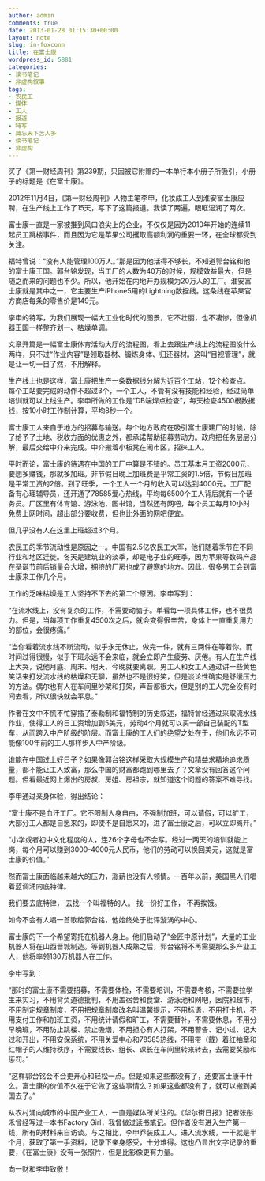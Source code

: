 ```yaml
---
author: admin
comments: true
date: 2013-01-28 01:15:30+00:00
layout: note
slug: in-foxconn
title: 在富士康
wordpress_id: 5881
categories:
- 读书笔记
- 非虚构叙事
tags:
- 农民工
- 媒体
- 工人
- 报道
- 特写
- 莫忘天下苦人多
- 读书笔记
- 非虚构
---
```


买了《第一财经周刊》第239期，只因被它附赠的一本单行本小册子所吸引，小册子的标题是《在富士康》。

2012年11月4日，《第一财经周刊》人物主笔李申，化妆成工人到淮安富士康应聘，在生产线上工作了15天，写下了这篇报道。我读了两遍，眼眶湿润了两次。

富士康一直是一家被推到风口浪尖上的企业，不仅仅是因为2010年开始的连续11起员工跳楼事件，而且因为它是苹果公司攫取高额利润的重要一环，在全球都受到关注。

福特曾说：“没有人能管理100万人。”那是因为他活得不够长，不知道郭台铭和他的富士康王国。郭台铭发现，当工厂的人数为40万的时候，规模效益最大，但是随之而来的问题也不少。所以，他开始在内地开办规模为20万人的工厂。淮安富士康就是其中之一，它主要生产iPhone5用的Lightning数据线。这条线在苹果官方商店每条的零售价是149元。

李申的特写，为我们展现一幅大工业化时代的图景，它不壮丽，也不凄惨，但像机器王国一样整齐划一、枯燥单调。

文章开篇是一幅富士康体育活动大厅的流程图，看上去跟生产线上的流程图没什么两样，只不过“作业内容”是领取器材、锻炼身体、归还器材。这叫“目视管理”，就是让一切一目了然，不用解释。

生产线上也是这样，富士康把生产一条数据线分解为近百个工站，12个检查点。每个工站要完成的动作不超过3个，一个工人，不管有没有技能和经验，经过简单培训就可以上线生产。李申所做的工作是“DB端焊点检查”，每天检查4500根数据线，按10小时工作制计算，平均8秒一个。

富士康工人来自于地方的招募与输送。每个地方政府在吸引富士康建厂的时候，除了给予了土地、税收方面的优惠之外，都承诺帮助招募劳动力。政府把任务层层分解，最后交给中介来完成。中介搬着小板凳在闹市区，招徕工人。

平时而论，富士康的待遇在中国的工厂中算是不错的。员工基本月工资2000元，要想多赚钱，那就多加班。非节假日晚上加班费是平常工资的1.5倍，节假日加班是平常工资的2倍。到了旺季，一个工人一个月的收入可以达到4000元。工厂配备有心理辅导员，还开通了78585爱心热线，平均每6500个工人背后就有一个话务员。厂区里有体育馆、游泳池、图书馆，当然还有网吧，每个员工每月10小时免费上网时间，超出部分要收费，但也比外面的网吧便宜。

但几乎没有人在这里上班超过3个月。

农民工的季节流动性是原因之一。中国有2.5亿农民工大军，他们随着季节在不同行业和地区迁徙。冬天是建筑业的淡季，却是电子业的旺季，因为苹果等数码产品在圣诞节前后销量会大增，拥挤的厂房也成了避寒的地方。因此，很多男工会到富士康来工作几个月。

工作的乏味枯燥是工人坚持不下去的第二个原因。李申写到：

“在流水线上，没有复杂的工作，不需要动脑子。单看每一项具体工作，也不很费力。但是，当每项工作重复4500次之后，就会变得很辛苦，身体上一直重复用力的部位，会很疼痛。”

“当你看着流水线不断流动，似乎永无休止，做完一件，就有三两件在等着你。而时间过得很慢，似乎下班永远不会来临，就会立即产生疲劳、厌倦。有人在生产线上大哭，说他月底、周末、明天、今晚就要离职。男工人和女工人通过讲一些黄色笑话来打发流水线的枯燥和无聊，虽然也不是很好笑，但是谈论性确实是舒缓压力的方法。偶尔也有人在车间里吵架和打架，声音都很大，但是别的工人完全没有时间去看，所以很快就会平息。”

作者在文中不慌不忙穿插了泰勒制和福特制的历史叙述，福特曾经通过采取流水线作业，使得工人的日工资增加到5美元，劳动4个月就可以买一部自己装配的T型车，从而跨入中产阶级的阶层。而富士康的工人们的绝望之处在于，他们永远不可能像100年前的工人那样步入中产阶级。

谁能在中国过上好日子？如果像郭台铭这样采取大规模生产和精益求精地追求质量，都不能让工人致富，那么中国的财富都跑到哪里去了？文章没有回答这个问题。但看最近网上爆出的房叔、房姐、房祖宗，就知道这个问题的答案不难寻找。

李申通过亲身体验，得出结论：

“富士康不是血汗工厂。它不限制人身自由，不强制加班，可以请假，可以旷工，大部分工人都是自愿来的，即使不是自愿来的，进了富士康之后，可以立即离开。”

“小学或者初中文化程度的人，连26个字母也不会写。经过一两天的培训就能上岗，每个月可以赚到3000-4000元人民币，他们的劳动可以换回美元，这就是富士康的价值。”

然而富士康面临越来越大的压力，涨薪也没有人领情。一百年以前，美国黑人们唱着蓝调涌向底特律。

我们要去底特律，
去找一个叫福特的人。
找一份好工作，
不再挨饿。

如今不会有人唱一首歌给郭台铭，他始终处于批评漩涡的中心。

富士康的下一个希望寄托在机器人身上。他们启动了“金匠中原计划”，大量的工业机器人将在山西晋城制造。等到机器人成熟之后，郭台铭将不再需要那么多产业工人，他将率领130万机器人在工作。

李申写到：

“那时的富士康不需要招募，不需要体检，不需要培训，不需要考核，不需要拉学生来实习，不用背负道德批判，不用盖宿舍和食堂、游泳池和网吧，医院和超市，不用制定规章制度，不用把规章制度改名叫温馨提示，不用标语，不用打卡机，不用支付工作和加班工资，不用统计请假和旷工，不需要替补，不需要休息，不用分早晚班，不用防止跳楼、禁止吸烟，不用担心有人打架，不用警告、记小过、记大过和开出，不用安保系统，不用关爱中心和78585热线，不用带（戴）着红袖章和红帽子的人维持秩序，不需要线长、组长、课长在车间里转来转去，去需要奖励和惩罚。”

“这样郭台铭会不会更开心和轻松一点。但是如果这些都没有了，还要富士康干什么。富士康的价值不久在于它做了这些事情么？如果这些都没有了，就可以搬到美国去了。”

从农村涌向城市的中国产业工人，一直是媒体所关注的。《华尔街日报》记者张彤禾曾经写过一本书Factory Girl，我曾做过[读书笔记](http://www.baibanbao.net/reader/2011/03/07/notes-on-factory-girls/)。但作者没有进入生产第一线，所有的材料来自访谈。与之相比，李申乔装成工人，进入流水线，一干就是半个月，获取了第一手资料，记录下亲身感受，十分难得。这也凸显出文字记录的重要，《在富士康》没有一张照片，但是比影像更有力量。

向一财和李申致敬！


